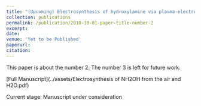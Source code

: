 ```yaml
---
title: "(Upcoming) Electrosynthesis of hydroxylamine via plasma-electrochemical cascade pathway using the air and water as raw materials"
collection: publications
permalink: /publication/2010-10-01-paper-title-number-2
excerpt: 
date: 
venue: 'Yet to be Published'
paperurl: 
citation: 
---
```

This paper is about the number 2. The number 3 is left for future work.

[Full Manuscript](../assets/Electrosynthesis of NH2OH from the air and H2O.pdf)

Current stage: Manuscript under consideration
